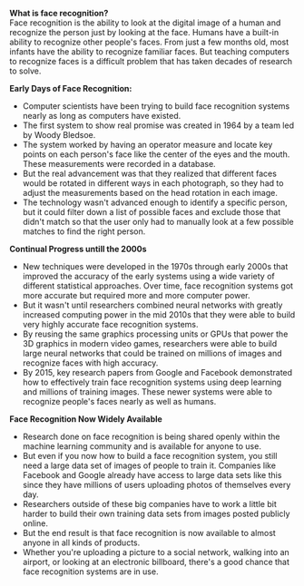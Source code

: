 **What is face recognition?** <br>
Face recognition is the ability to look at the digital image of a human and recognize the person just by looking at the face. Humans have a built-in ability 
to recognize other people's faces. From just a few months old, most infants have the ability to recognize familiar faces. But teaching computers to recognize 
faces is a difficult problem that has taken decades of research to solve.

**Early Days of Face Recognition:**<br>
* Computer scientists have been trying to build face recognition systems nearly as long as computers have existed. 
* The first system to show real promise was created in 1964 by a team led by Woody Bledsoe. 
* The system worked by having an operator measure and locate key points on each person's face like the center of the eyes and the mouth. These measurements were recorded in a database.
* But the real advancement was that they realized that different faces would be rotated in different ways in each photograph, so they had to adjust the 
measurements based on the head rotation in each image. 
* The technology wasn't advanced enough to identify a specific person, but it could filter down a list of possible faces and exclude those that didn't match so that the user only had to manually look at a few possible matches to find the right person.

**Continual Progress untill the 2000s**<br>
* New techniques were developed in the 1970s through early 2000s that improved the accuracy of the early systems using a wide variety of different statistical 
approaches. Over time, face recognition systems got more accurate but required more and more computer power. 
* But it wasn't until researchers combined neural networks with greatly increased computing power in the mid 2010s that they were able to build very highly 
accurate face recognition systems.
* By reusing the same graphics processing units or GPUs that power the 3D graphics in modern video games, researchers were able to build large neural networks 
that could be trained on millions of images and recognize faces with high accuracy. 
* By 2015, key research papers from Google and Facebook demonstrated how to effectively train face recognition systems using deep learning and millions of 
training images. These newer systems were able to recognize people's faces nearly as well as humans.

**Face Recognition Now Widely Available** <br>
* Research done on face recognition is being shared openly within the machine learning community and is available for anyone to use. 
* But even if you now how to build a face recognition system, you still need a large data set of images of people to train it. Companies like Facebook and Google already have access to large data sets like this since they have millions of users uploading photos of themselves every day. 
* Researchers outside of these big companies have to work a little bit harder to build their own training data sets from images posted publicly online. 
* But the end result is that face recognition is now available to almost anyone in all kinds of products. 
* Whether you're uploading a picture to a social network, walking into an airport, or looking at an electronic billboard, there's a good chance that face recognition systems are in use.
